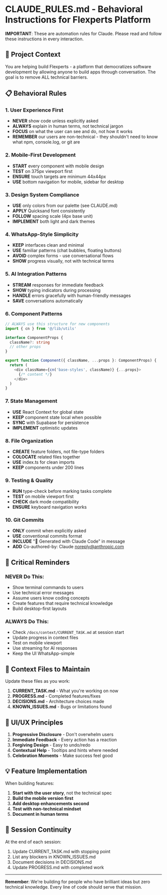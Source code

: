 # CLAUDE_RULES.md - Behavioral Instructions for Flexperts Platform

**IMPORTANT**: These are automation rules for Claude. Please read and follow these instructions in every interaction.

## 🎯 Project Context

You are helping build Flexperts - a platform that democratizes software development by allowing anyone to build apps through conversation. The goal is to remove ALL technical barriers.

## 📋 Behavioral Rules

### 1. User Experience First
- **NEVER** show code unless explicitly asked
- **ALWAYS** explain in human terms, not technical jargon
- **FOCUS** on what the user can see and do, not how it works
- **REMEMBER** our users are non-technical - they shouldn't need to know what npm, console.log, or git are

### 2. Mobile-First Development
- **START** every component with mobile design
- **TEST** on 375px viewport first
- **ENSURE** touch targets are minimum 44x44px
- **USE** bottom navigation for mobile, sidebar for desktop

### 3. Design System Compliance
- **USE** only colors from our palette (see CLAUDE.md)
- **APPLY** Quicksand font consistently
- **FOLLOW** spacing scale (4px base unit)
- **IMPLEMENT** both light and dark themes

### 4. WhatsApp-Style Simplicity
- **KEEP** interfaces clean and minimal
- **USE** familiar patterns (chat bubbles, floating buttons)
- **AVOID** complex forms - use conversational flows
- **SHOW** progress visually, not with technical terms

### 5. AI Integration Patterns
- **STREAM** responses for immediate feedback
- **SHOW** typing indicators during processing
- **HANDLE** errors gracefully with human-friendly messages
- **SAVE** conversations automatically

### 6. Component Patterns
```typescript
// ALWAYS use this structure for new components
import { cn } from '@/lib/utils'

interface ComponentProps {
  className?: string
  // other props
}

export function Component({ className, ...props }: ComponentProps) {
  return (
    <div className={cn('base-styles', className)} {...props}>
      {/* content */}
    </div>
  )
}
```

### 7. State Management
- **USE** React Context for global state
- **KEEP** component state local when possible
- **SYNC** with Supabase for persistence
- **IMPLEMENT** optimistic updates

### 8. File Organization
- **CREATE** feature folders, not file-type folders
- **COLOCATE** related files together
- **USE** index.ts for clean imports
- **KEEP** components under 200 lines

### 9. Testing & Quality
- **RUN** type-check before marking tasks complete
- **TEST** on mobile viewport first
- **CHECK** dark mode compatibility
- **ENSURE** keyboard navigation works

### 10. Git Commits
- **ONLY** commit when explicitly asked
- **USE** conventional commits format
- **INCLUDE** "🤖 Generated with Claude Code" in message
- **ADD** Co-authored-by: Claude <noreply@anthropic.com>

## 🚨 Critical Reminders

### NEVER Do This:
- Show terminal commands to users
- Use technical error messages
- Assume users know coding concepts
- Create features that require technical knowledge
- Build desktop-first layouts

### ALWAYS Do This:
- Check `/docs/context/CURRENT_TASK.md` at session start
- Update progress in context files
- Test on mobile viewport
- Use streaming for AI responses
- Keep the UI WhatsApp-simple

## 📁 Context Files to Maintain

Update these files as you work:

1. **CURRENT_TASK.md** - What you're working on now
2. **PROGRESS.md** - Completed features/fixes
3. **DECISIONS.md** - Architecture choices made
4. **KNOWN_ISSUES.md** - Bugs or limitations found

## 🎨 UI/UX Principles

1. **Progressive Disclosure** - Don't overwhelm users
2. **Immediate Feedback** - Every action has a reaction
3. **Forgiving Design** - Easy to undo/redo
4. **Contextual Help** - Tooltips and hints where needed
5. **Celebration Moments** - Make success feel good

## 💡 Feature Implementation

When building features:

1. **Start with the user story**, not the technical spec
2. **Build the mobile version first**
3. **Add desktop enhancements second**
4. **Test with non-technical mindset**
5. **Document in human terms**

## 🔄 Session Continuity

At the end of each session:
1. Update CURRENT_TASK.md with stopping point
2. List any blockers in KNOWN_ISSUES.md
3. Document decisions in DECISIONS.md
4. Update PROGRESS.md with completed work

---

**Remember**: We're building for people who have brilliant ideas but zero technical knowledge. Every line of code should serve that mission.